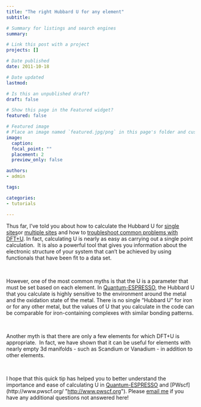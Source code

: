 ```yaml
---
title: "The right Hubbard U for any element"
subtitle: 

# Summary for listings and search engines
summary: 

# Link this post with a project
projects: []

# Date published
date: 2011-10-18

# Date updated
lastmod: 

# Is this an unpublished draft?
draft: false

# Show this page in the Featured widget?
featured: false

# Featured image
# Place an image named `featured.jpg/png` in this page's folder and customize its options here.
image:
  caption: 
  focal_point: ""
  placement: 2
  preview_only: false

authors:
- admin

tags:

categories:
- tutorials

---
```

Thus far, I’ve told you about how to calculate the Hubbard U for [single](calculating-hubbard-u "Calculating the Hubbard U") [sites](calculating-hubbard-u "Calculating the Hubbard U")or [multiple sites](hubbard-u-multiple-sites "Hubbard U for multiple sites") and how to [troubleshoot common problems with DFT+U](troubleshooting-common-problems-dftu "Troubleshooting common problems with DFT+U"). In fact, calculating U is nearly as easy as carrying out a single point calculation.  It is also a powerful tool that gives you information about the electronic structure of your system that can’t be achieved by using functionals that have been fit to a data set.


 


However, one of the most common myths is that the U is a parameter that must be set based on each element. In [Quantum-ESPRESSO](http://www.quantum-espresso.org/ "http://www.quantum-espresso.org"), the Hubbard U that you calculate is highly sensitive to the environment around the metal and the oxidation state of the metal. There is no single “Hubbard U” for iron or for any other metal, but the values of U that you calculate in the code can be comparable for iron-containing complexes with similar bonding patterns.


 


Another myth is that there are only a few elements for which DFT+U is appropriate.  In fact, we have shown that it can be useful for elements with nearly empty 3d manifolds - such as Scandium or Vanadium - in addition to other elements.


 


I hope that this quick tip has helped you to better understand the importance and ease of calculating U in [Quantum-ESPRESSO](http://www.quantum-espresso.org/ "http://www.quantum-espresso.org") and [PWscf](http://www.pwscf.org/ "http://www.pwscf.org"). Please [email me](mailto:hjkulik@mit.edu?subject=Questions%20about%20Hubbard%20U%20for%20any%20element "mailto:hjkulik@mit.edu?subject=Questions about Hubbard U for any element") if you have any additional questions not answered here!


